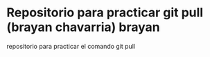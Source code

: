 # Repositorio para practicar git pull  (brayan chavarria) brayan
repositorio para practicar el comando git pull
